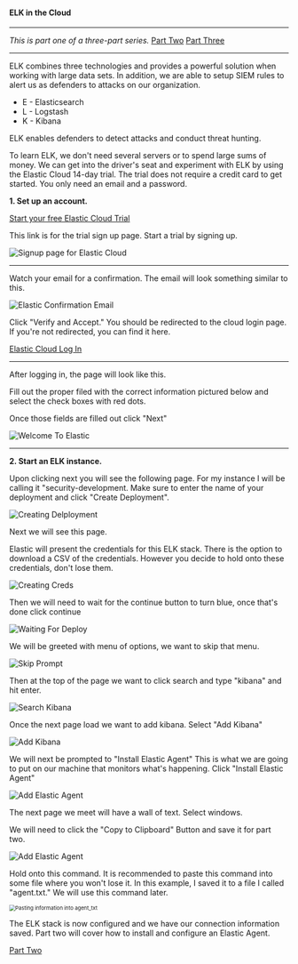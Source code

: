 #### ELK in the Cloud
---

*This is part one of a three-part series.*
	[Part Two](./elastic_agent.md "Elastic Agents")
	[Part Three](./sysmon_logs.md "Configuring Sysmon")

---

ELK combines three technologies and provides a powerful solution when working with large data sets.  In addition, we are able to setup SIEM rules to alert us as defenders to attacks on our organization.

* E - Elasticsearch
* L - Logstash
* K - Kibana

ELK enables defenders to detect attacks and conduct threat hunting.

To learn ELK, we don't need several servers or to spend large sums of money.  We can get into the driver's seat and experiment with ELK by using the Elastic Cloud 14-day trial.  The trial does not require a credit card to get started. You only need an email and a password.

**1. Set up an account.**

[Start your free Elastic Cloud Trial](https://cloud.elastic.co/registration?settings=eyJhbGciOiJIUzI1NiIsInR5cCI6IkpXVCJ9.eyJsZW5ndGgiOjE1MCwic2l6ZSI6NDA5NiwiZGVmYXVsdF9zaXplIjoxMDI0fQ.dS6xqdrcNBVkANlcS19AnsZmHVSqoPROLHprdeN-Qbc&source=education "https://cloud.elastic.co/registration?settings=eyJhbGciOiJIUzI1NiIsInR5cCI6IkpXVCJ9.eyJsZW5ndGgiOjE1MCwic2l6ZSI6NDA5NiwiZGVmYXVsdF9zaXplIjoxMDI0fQ.dS6xqdrcNBVkANlcS19AnsZmHVSqoPROLHprdeN-Qbc&source=education")


This link is for the trial sign up page. Start a trial by signing up.


![Signup page for Elastic Cloud](./images/cloud_signup.png)

---

Watch your email for a confirmation. The email will look something similar to this.


![Elastic Confirmation Email](./images/elastic_email.png)


Click "Verify and Accept."  You should be redirected to the cloud login page.  If you're not redirected, you can find it here.


[Elastic Cloud Log In](https://cloud.elastic.co/login "https://cloud.elastic.co/login")

---

After logging in, the page will look like this.

Fill out the proper filed with the correct information pictured below and select the check boxes with red dots.

Once those fields are filled out click "Next"

![Welcome To Elastic](./images/Capture1.PNG)

---

**2. Start an ELK instance.**

Upon clicking next you will see the following page. For my instance I will be calling it "security-development. Make sure to enter the name of your deployment and click "Create Deployment".

![Creating Delployment](./images/deployment2.PNG)

Next we will see this page.

Elastic will present the credentials for this ELK stack. There is the option to download a CSV of the credentials. However you decide to hold onto these credentials, don't lose them.

![Creating Creds](./images/creds3.PNG)

Then we will need to wait for the continue button to turn blue, once that's done click continue

![Waiting For Deploy](./images/waiting_for_deploy4.PNG)

We will be greeted with menu of options, we want to skip that menu.

![Skip Prompt](./images/skip_prompt5.PNG)

Then at the top of the page we want to click search and type "kibana" and hit enter.

![Search Kibana](./images/kibana_search6.PNG)

Once the next page load we want to add kibana. Select "Add Kibana"

![Add Kibana](./images/add_kibana7.PNG)

We will next be prompted to "Install Elastic Agent" This is what we are going to put on our machine that monitors what's happening. Click "Install Elastic Agent"

![Add Elastic Agent](./images/kibana_loading8.PNG)

The next page we meet will have a wall of text. Select windows.

We will need to click the "Copy to Clipboard" Button and save it for part two.

![Add Elastic Agent](./images/windows_kibana.PNG)

Hold onto this command.  It is recommended to paste this command into some file where you won't lose it. In this example, I saved it to a file I called "agent.txt."  We will use this command later.

<img src="./images/agent_txt.png" alt="Pasting information into agent_txt" style="zoom:67%;" />


The ELK stack is now configured and we have our connection information saved.
Part two will cover how to install and configure an Elastic Agent.

[Part Two](./elastic_agent.md "Elastic Agents")
